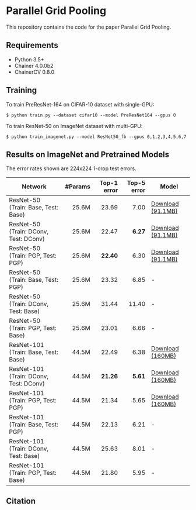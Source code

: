 # Parallel Grid Pooling
This repository contains the code for the paper Parallel Grid Pooling. 

## Requirements
- Python 3.5+
- Chainer 4.0.0b2
- ChainerCV 0.8.0

## Training
To train PreResNet-164 on CIFAR-10 dataset with single-GPU:

    $ python train.py --dataset cifar10 --model PreResNet164 --gpus 0
To train ResNet-50 on ImageNet dataset with multi-GPU:

    $ python train_imagenet.py --model ResNet50_fb --gpus 0,1,2,3,4,5,6,7

## Results on ImageNet and Pretrained Models
The error rates shown are 224x224 1-crop test errors.

| Network | #Params | Top-1 error | Top-5 error | Model |
| ------- |--------:| ----------: | ----------: | ----- |
| ResNet-50  (Train: Base, Test: Base)  | 25.6M | 23.69       | 7.00        | [Download (91.1MB)](https://www.hal.t.u-tokyo.ac.jp/~takeki/pgp-chainer/ResNet50_fb) |
| ResNet-50  (Train: DConv, Test: DConv)  | 25.6M | 22.47       | **6.27**    | [Download (91.1MB)](https://www.hal.t.u-tokyo.ac.jp/~takeki/pgp-chainer/ResNet50_fb_DConv) |
| ResNet-50  (Train: PGP,   Test: PGP)    | 25.6M | **22.40**   | 6.30        | [Download (91.1MB)](https://www.hal.t.u-tokyo.ac.jp/~takeki/pgp-chainer/ResNet50_fb_PGP) |
| ResNet-50  (Train: Base,  Test: PGP)    | 25.6M | 23.32       | 6.85        |-|
| ResNet-50  (Train: DConv, Test: Base)   | 25.6M | 31.44       | 11.40       |-|
| ResNet-50  (Train: PGP,   Test: Base)   | 25.6M | 23.01       | 6.66        |-|
| ResNet-101  (Train: Base,  Test: Base)   | 44.5M | 22.49       | 6.38        | [Download (160MB)](https://www.hal.t.u-tokyo.ac.jp/~takeki/pgp-chainer/ResNet101_fb) |
| ResNet-101  (Train: DConv, Test: DConv)  | 44.5M | **21.26**   | **5.61**    | [Download (160MB)](https://www.hal.t.u-tokyo.ac.jp/~takeki/pgp-chainer/ResNet101_fb_DConv) |
| ResNet-101  (Train: PGP,   Test: PGP)    | 44.5M | 21.34       | 5.65        | [Download (160MB)](https://www.hal.t.u-tokyo.ac.jp/~takeki/pgp-chainer/ResNet101_fb_PGP) |
| ResNet-101  (Train: Base,  Test: PGP)    | 44.5M | 22.13       | 6.21        |-|
| ResNet-101  (Train: DConv, Test: Base)   | 44.5M | 25.63       | 8.01        |-|
| ResNet-101  (Train: PGP,   Test: Base)   | 44.5M | 21.80       | 5.95        |-|

## Citation
